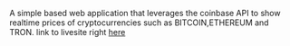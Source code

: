A simple based web application that leverages the coinbase API to show realtime prices of cryptocurrencies such as BITCOIN,ETHEREUM and TRON.
link to livesite right  [here](https://crypcon.herokuapp.com/)
